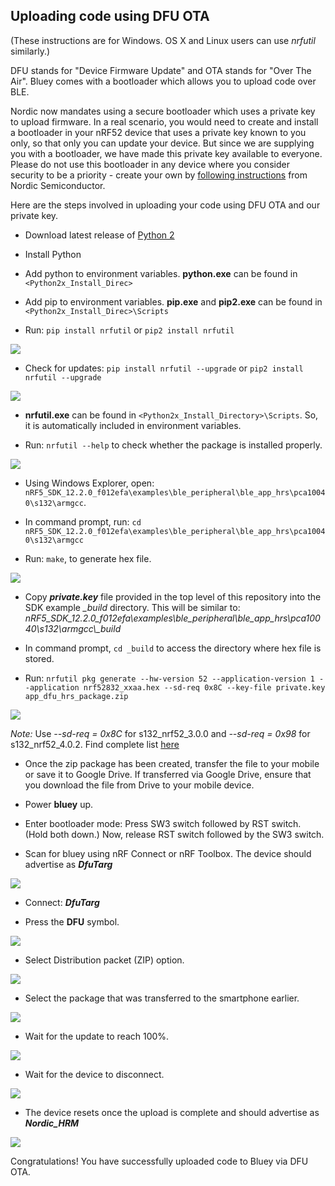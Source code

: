 ## Uploading code using DFU OTA

(These instructions are for Windows. OS X and Linux users can use *nrfutil* similarly.)

DFU stands for "Device Firmware Update" and OTA stands for "Over The Air". Bluey
comes with a bootloader which allows you to upload code over BLE.

Nordic now mandates using a secure bootloader which uses a private key to upload
firmware. In a real scenario, you would need to create and install a bootloader
in your nRF52 device that uses a private key known to you only, so that only you
can update your device. But since we are supplying you with a bootloader, we have
made this private key available to everyone. Please do not use this bootloader
in any device where you consider security to be a priority - create your own by
[following instructions][1] from Nordic Semiconductor.

Here are the steps involved in uploading your code using DFU OTA and our private key.

* Download latest release of [Python 2](https://www.python.org/downloads/)

* Install Python

* Add python to environment variables. **python.exe** can be found in `<Python2x_Install_Direc>`

* Add pip to environment variables. **pip.exe** and **pip2.exe** can be found in `<Python2x_Install_Direc>\Scripts`

* Run: `pip install nrfutil` or `pip2 install nrfutil`

![](images/nrfutil-install.png)

* Check for updates: `pip install nrfutil --upgrade` or `pip2 install nrfutil --upgrade`

![](images/nrfutil-upgrade.png)

* **nrfutil.exe** can be found in `<Python2x_Install_Directory>\Scripts`. So, it is automatically included in environment variables.

* Run: `nrfutil --help` to check whether the package is installed properly.

![](images/nrfutil-check.png)

* Using Windows Explorer, open: `nRF5_SDK_12.2.0_f012efa\examples\ble_peripheral\ble_app_hrs\pca10040\s132\armgcc`.

* In command prompt, run: `cd nRF5_SDK_12.2.0_f012efa\examples\ble_peripheral\ble_app_hrs\pca10040\s132\armgcc`

* Run: `make`, to generate hex file.

![](images/make-hrs.png)

* Copy ***private.key*** file provided in the top level of this repository into the SDK
example *_build* directory. This will be similar to:  *nRF5_SDK_12.2.0_f012efa\examples\ble_peripheral\ble_app_hrs\pca10040\s132\armgcc\\_build*

* In command prompt, `cd _build` to access the directory where hex file is stored.

* Run: `nrfutil pkg generate --hw-version 52 --application-version 1 --application nrf52832_xxaa.hex --sd-req 0x8C --key-file private.key app_dfu_hrs_package.zip`

![](images/generate-package.png)

*Note:* Use *--sd-req = 0x8C* for s132_nrf52_3.0.0 and *--sd-req = 0x98* for s132_nrf52_4.0.2.
Find complete list [here](https://github.com/NordicSemiconductor/pc-nrfutil)

* Once the zip package has been created, transfer the file to your mobile or save it to Google Drive. If transferred via Google Drive, ensure that you download the file from Drive to your mobile device.

* Power **bluey** up.

* Enter bootloader mode: Press SW3 switch followed by RST switch. (Hold both down.) Now, release RST switch followed by the SW3 switch.

* Scan for bluey using nRF Connect or nRF Toolbox. The device should advertise as ***DfuTarg***

![](images/DfuTarg.png)

* Connect: ***DfuTarg***

* Press the **DFU** symbol.

![](images/dfu.png)

* Select Distribution packet (ZIP) option.

![](images/zip.png)

* Select the package that was transferred to the smartphone earlier.

![](images/package-select.png)

* Wait for the update to reach 100%.

![](images/dfu-uploading.png)

* Wait for the device to disconnect.

![](images/dfu-disconnecting.png)

* The device resets once the upload is complete and should advertise as ***Nordic_HRM***

![](images/dfu-app-updated.png)

Congratulations! You have successfully uploaded code to Bluey via DFU OTA.

[1]: https://devzone.nordicsemi.com/blogs/1085/getting-started-with-nordics-secure-dfu-bootloader/
